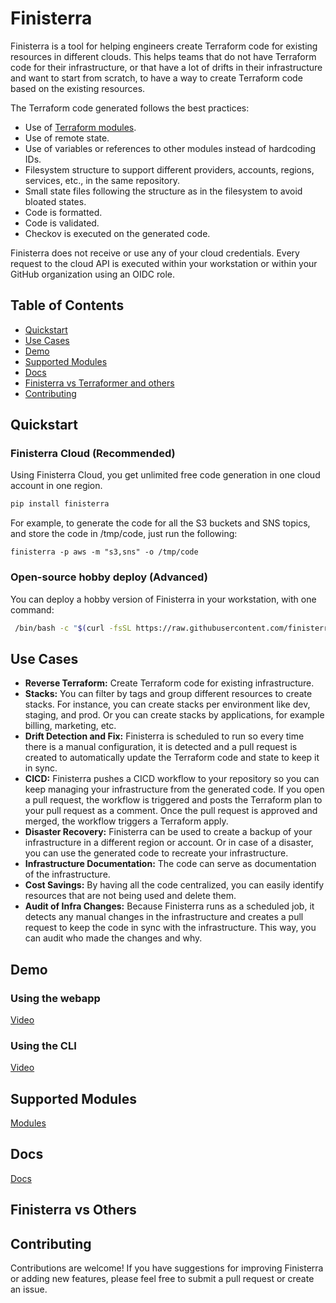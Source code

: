 # Finisterra

Finisterra is a tool for helping engineers create Terraform code for existing resources in different clouds. This helps teams that do not have Terraform code for their infrastructure, or that have a lot of drifts in their infrastructure and want to start from scratch, to have a way to create Terraform code based on the existing resources.

The Terraform code generated follows the best practices:

- Use of [Terraform modules](https://github.com/orgs/finisterra-io/repositories).
- Use of remote state.
- Use of variables or references to other modules instead of hardcoding IDs.
- Filesystem structure to support different providers, accounts, regions, services, etc., in the same repository.
- Small state files following the structure as in the filesystem to avoid bloated states.
- Code is formatted.
- Code is validated.
- Checkov is executed on the generated code.

Finisterra does not receive or use any of your cloud credentials. Every request to the cloud API is executed within your workstation or within your GitHub organization using an OIDC role.


## Table of Contents

- [Quickstart](#quickstart)
- [Use Cases](#use-cases)
- [Demo](#demo)
- [Supported Modules](#supported-modules)
- [Docs](#docs)
- [Finisterra vs Terraformer and others](#finisterra-vs-others)
- [Contributing](#contributing)

## Quickstart

### Finisterra Cloud (Recommended)

Using Finisterra Cloud, you get unlimited free code generation in one cloud account in one region.

```bash
pip install finisterra
```

For example, to generate the code for all the S3 buckets and SNS topics, and store the code in /tmp/code, just run the following:

```
finisterra -p aws -m "s3,sns" -o /tmp/code
```

### Open-source hobby deploy (Advanced)

You can deploy a hobby version of Finisterra in your workstation, with one command:

```bash
 /bin/bash -c "$(curl -fsSL https://raw.githubusercontent.com/finisterra-io/finisterra/HEAD/bin/hobby-deploy.sh)" 
```

## Use Cases

- **Reverse Terraform:** Create Terraform code for existing infrastructure.
- **Stacks:** You can filter by tags and group different resources to create stacks. For instance, you can create stacks per environment like dev, staging, and prod. Or you can create stacks by applications, for example billing, marketing, etc.
- **Drift Detection and Fix:** Finisterra is scheduled to run so every time there is a manual configuration, it is detected and a pull request is created to automatically update the Terraform code and state to keep it in sync.
- **CICD:** Finisterra pushes a CICD workflow to your repository so you can keep managing your infrastructure from the generated code. If you open a pull request, the workflow is triggered and posts the Terraform plan to your pull request as a comment. Once the pull request is approved and merged, the workflow triggers a Terraform apply.
- **Disaster Recovery:** Finisterra can be used to create a backup of your infrastructure in a different region or account. Or in case of a disaster, you can use the generated code to recreate your infrastructure.
- **Infrastructure Documentation:** The code can serve as documentation of the infrastructure.
- **Cost Savings:** By having all the code centralized, you can easily identify resources that are not being used and delete them.
- **Audit of Infra Changes:** Because Finisterra runs as a scheduled job, it detects any manual changes in the infrastructure and creates a pull request to keep the code in sync with the infrastructure. This way, you can audit who made the changes and why.

## Demo

### Using the webapp

[Video](https://www.youtube.com/watch?v=-sIYBNtSMug)

### Using the CLI

[Video](https://www.youtube.com/watch?v=HHsAL_5nfKY)

## Supported Modules

[Modules](https://finisterra.io/docs/providers/aws)

## Docs

[Docs](https://finisterra.io/docs/quickstart/web)

## Finisterra vs Others

## Contributing

Contributions are welcome! If you have suggestions for improving Finisterra or adding new features, please feel free to submit a pull request or create an issue.

